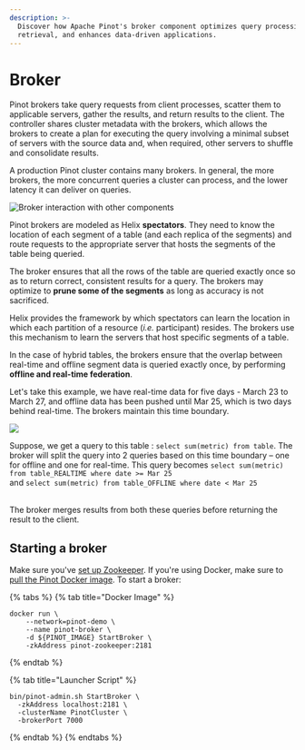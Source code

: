 ```yaml
---
description: >-
  Discover how Apache Pinot's broker component optimizes query processing, data
  retrieval, and enhances data-driven applications.
---
```


# Broker

Pinot brokers take query requests from client processes, scatter them to applicable servers, gather the results, and return results to the client. The controller shares cluster metadata with the brokers, which allows the brokers to create a plan for executing the query involving a minimal subset of servers with the source data and, when required, other servers to shuffle and consolidate results.

A production Pinot cluster contains many brokers. In general, the more brokers, the more concurrent queries a cluster can process, and the lower latency it can deliver on queries.

![Broker interaction with other components](../../../../.gitbook/assets/broker-diagram.jpg)

Pinot brokers are modeled as Helix **spectators**. They need to know the location of each segment of a table (and each replica of the segments) and route requests to the appropriate server that hosts the segments of the table being queried.

The broker ensures that all the rows of the table are queried exactly once so as to return correct, consistent results for a query. The brokers may optimize to **prune some of the segments** as long as accuracy is not sacrificed.

Helix provides the framework by which spectators can learn the location in which each partition of a resource (_i.e._ participant) resides. The brokers use this mechanism to learn the servers that host specific segments of a table.

In the case of hybrid tables, the brokers ensure that the overlap between real-time and offline segment data is queried exactly once, by performing **offline and real-time federation**.

Let's take this example, we have real-time data for five days - March 23 to March 27, and offline data has been pushed until Mar 25, which is two days behind real-time. The brokers maintain this time boundary.

![](../../../../.gitbook/assets/broker-time-boundary-diagram.jpg)

Suppose, we get a query to this table : `select sum(metric) from table`. The broker will split the query into 2 queries based on this time boundary – one for offline and one for real-time. This query becomes `select sum(metric) from table_REALTIME where date >= Mar 25`\
and `select sum(metric) from table_OFFLINE where date < Mar 25`

\
The broker merges results from both these queries before returning the result to the client.

## Starting a broker

Make sure you've [set up Zookeeper](./#setup-a-pinot-cluster). If you're using Docker, make sure to [pull the ](./#setup-a-pinot-cluster)[Pinot Docker image](./#setup-a-pinot-cluster). To start a broker:

{% tabs %}
{% tab title="Docker Image" %}
```
docker run \
    --network=pinot-demo \
    --name pinot-broker \
    -d ${PINOT_IMAGE} StartBroker \
    -zkAddress pinot-zookeeper:2181
```
{% endtab %}

{% tab title="Launcher Script" %}
```
bin/pinot-admin.sh StartBroker \
  -zkAddress localhost:2181 \
  -clusterName PinotCluster \
  -brokerPort 7000
```
{% endtab %}
{% endtabs %}
